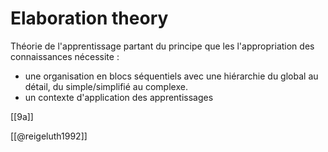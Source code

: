 # Elaboration theory

Théorie de l'apprentissage partant du principe que les l'appropriation des connaissances nécessite :
- une organisation en blocs séquentiels avec une hiérarchie du global au détail, du simple/simplifié au complexe.
- un contexte d'application des apprentissages

 [[9a]]

[[@reigeluth1992]]